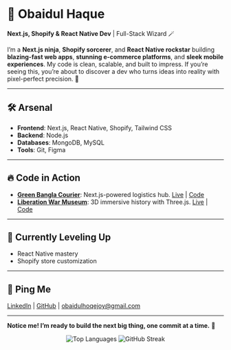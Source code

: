 # 👾 Obaidul Haque  

**Next.js, Shopify & React Native Dev** | Full-Stack Wizard 🪄  

I’m a **Next.js ninja**, **Shopify sorcerer**, and **React Native rockstar** building **blazing-fast web apps**, **stunning e-commerce platforms**, and **sleek mobile experiences**. My code is clean, scalable, and built to impress. If you’re seeing this, you’re about to discover a dev who turns ideas into reality with pixel-perfect precision. 🚀  

---

## 🛠 Arsenal  
- **Frontend**: Next.js, React Native, Shopify, Tailwind CSS  
- **Backend**: Node.js  
- **Databases**: MongoDB, MySQL  
- **Tools**: Git, Figma  

---

## 🔥 Code in Action  
- **[Green Bangla Courier](#)**: Next.js-powered logistics hub. [Live](https://courrier-three.vercel.app/) | [Code](https://github.com/sazzad9911/courrier)  
- **[Liberation War Museum](#)**: 3D immersive history with Three.js. [Live](https://museumbd.netlify.app/) | [Code](https://github.com/obidulHaque/Bangladesh-2nd-Liberation-War-Museum)  

---

## 🌌 Currently Leveling Up  
- React Native mastery  
- Shopify store customization  

---

## 📡 Ping Me  
[LinkedIn](https://linkedin.com/in/obaidulhoqejoy) | [GitHub](https://github.com/obidulHaque) | obaidulhoqejoy@gmail.com  

---

**Notice me! I’m ready to build the next big thing, one commit at a time.** 🌟  

<p align="center">
  <img src="https://github-readme-stats.vercel.app/api/top-langs/?username=obidulHaque&layout=compact&theme=dracula" alt="Top Languages" />
  <img src="https://streak-stats.demolab.com?user=obidulHaque&theme=dracula" alt="GitHub Streak" />
</p>
